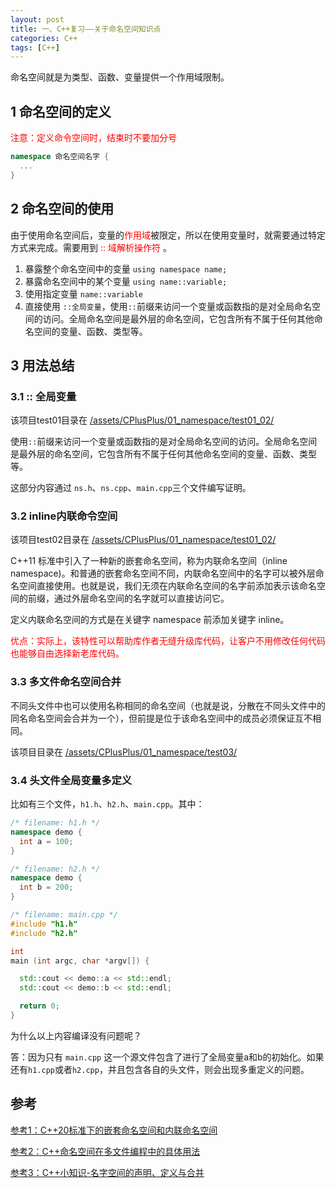 ```yaml
---
layout: post
title: 一、C++复习——关于命名空间知识点
categories: C++
tags: [C++]
---
```


命名空间就是为类型、函数、变量提供一个作用域限制。

## 1 命名空间的定义

<font color="red">注意：定义命令空间时，结束时不要加分号</font>

```c++
namespace 命名空间名字 {
  ...
}
```

## 2 命名空间的使用

由于使用命名空间后，变量的<font color="red">作用域</font>被限定，所以在使用变量时，就需要通过特定方式来完成。需要用到<font color="red"> :: 域解析操作符 </font>。

1. 暴露整个命名空间中的变量 `using namespace name;`
2. 暴露命名空间中的某个变量 `using name::variable;`
3. 使用指定变量 `name::variable`
4. 直接使用 `::全局变量`，使用`::`前缀来访问一个变量或函数指的是对全局命名空间的访问。全局命名空间是最外层的命名空间，它包含所有不属于任何其他命名空间的变量、函数、类型等。

## 3 用法总结

### 3.1 :: 全局变量

该项目test01目录在 [/assets/CPlusPlus/01_namespace/test01_02/](/assets/CPlusPlus/01_namespace/test01_02/)

使用`::`前缀来访问一个变量或函数指的是对全局命名空间的访问。全局命名空间是最外层的命名空间，它包含所有不属于任何其他命名空间的变量、函数、类型等。

这部分内容通过 `ns.h`、`ns.cpp`、`main.cpp`三个文件编写证明。

### 3.2 inline内联命令空间

该项目test02目录在 [/assets/CPlusPlus/01_namespace/test01_02/](/assets/CPlusPlus/01_namespace/test01_02/)

C++11 标准中引入了一种新的嵌套命名空间，称为内联命名空间（inline namespace)。和普通的嵌套命名空间不同，内联命名空间中的名字可以被外层命名空间直接使用。也就是说，我们无须在内联命名空间的名字前添加表示该命名空间的前缀，通过外层命名空间的名字就可以直接访问它。

定义内联命名空间的方式是在关键字 namespace 前添加关键字 inline。

<font color="red">优点：实际上，该特性可以帮助库作者无缝升级库代码，让客户不用修改任何代码也能够自由选择新老库代码。</font>

### 3.3 多文件命名空间合并

不同头文件中也可以使用名称相同的命名空间（也就是说，分散在不同头文件中的同名命名空间会合并为一个），但前提是位于该命名空间中的成员必须保证互不相同。

该项目目录在 [/assets/CPlusPlus/01_namespace/test03/](/assets/CPlusPlus/01_namespace/test03/)

### 3.4 头文件全局变量多定义

比如有三个文件，`h1.h`、`h2.h`、`main.cpp`。其中：

```c++
/* filename: h1.h */
namespace demo {
  int a = 100;
}

/* filename: h2.h */
namespace demo {
  int b = 200;
}

/* filename: main.cpp */
#include "h1.h"
#include "h2.h"

int
main (int argc, char *argv[]) {

  std::cout << demo::a << std::endl;
  std::cout << demo::b << std::endl;

  return 0;
}
```

为什么以上内容编译没有问题呢？

答：因为只有 `main.cpp` 这一个源文件包含了进行了全局变量a和b的初始化。如果还有`h1.cpp`或者`h2.cpp`，并且包含各自的头文件，则会出现多重定义的问题。


## 参考

[参考1：C++20标准下的嵌套命名空间和内联命名空间](https://blog.csdn.net/hubing_hust/article/details/128604966)

[参考2：C++命名空间在多文件编程中的具体用法](https://www.cnblogs.com/zjuhaohaoxuexi/p/16470576.html)

[参考3：C++小知识-名字空间的声明、定义与合并](https://blog.csdn.net/rong11417/article/details/106462434)